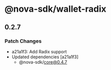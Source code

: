 # @nova-sdk/wallet-radix

## 0.2.7

### Patch Changes

- a21a1f3: Add Radix support
- Updated dependencies [a21a1f3]
  - @nova-sdk/core@0.4.7
